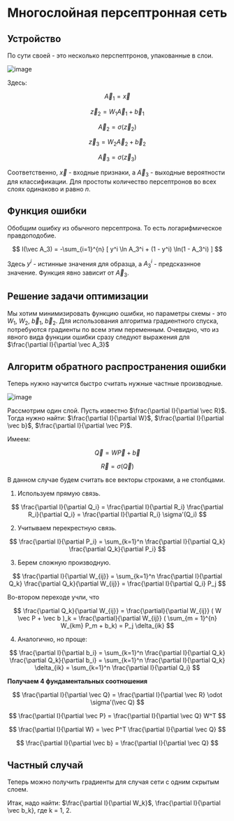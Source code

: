 # Многослойная персептронная сеть

## Устройство

По сути своей - это несколько перспептронов, упакованные в слои.

![image](https://user-images.githubusercontent.com/25401699/228016175-69796320-ca63-43db-affb-be4d8d7ad6cd.png)

Здесь:

$$
\vec A_1 = \vec x
$$

$$
\vec z_2 = W_1 \vec A_1 + \vec b_1
$$

$$
\vec A_2 = \sigma(\vec z_2)
$$

$$
\vec z_3 = W_2 \vec A_2 + \vec b_2
$$

$$
\vec A_3 = \sigma(\vec z_3)
$$

Соответственно, $\vec x$ - входные признаки, а $\vec A_3$ - выходные вероятности для классификации.
Для простоты количество персептронов во всех слоях одинаково и равно $n$.

## Функция ошибки

Обобщим ошибку из обычного персептрона. То есть логарифмическое правдоподобие.

$$
I(\vec A_3) = -\sum_{i=1}^{n} [ y^i \ln A_3^i + (1 - y^i) \ln(1 - A_3^i) ] 
$$

Здесь $y^i$ - истинные значения для образца, а $A_3^i$ - предсказнное значение.
Функция явно зависит от $\vec A_3$.

## Решение задачи оптимизации

Мы хотим минимизировать функцию ошибки, но параметры схемы - это $W_1$, $W_2$, $\vec b_1$, $\vec b_2$.
Для использования алгоритма градиентного спуска, потребуются градиенты по всем этим переменным.
Очевидно, что из явного вида функции ошибки сразу следуют выражения для $\frac{\partial I}{\partial \vec A_3}$

## Алгоритм обратного распространения ошибки

Теперь нужно научится быстро считать нужные частные производные.

![image](https://user-images.githubusercontent.com/25401699/228018540-9659f253-d390-47c4-941c-f122388f2324.png)

Рассмотрим один слой. Пусть известно $\frac{\partial I}{\partial \vec R}$.
Тогда нужно найти: $\frac{\partial I}{\partial W}$, $\frac{\partial I}{\partial \vec b}$, $\frac{\partial I}{\partial \vec P}$.

Имеем:

$$
\vec Q = W \vec P + \vec b
$$

$$
\vec R = \sigma(\vec Q)
$$

В данном случае будем считать все векторы строками, а не столбцами.

1. Используем прямую связь.

$$
\frac{\partial I}{\partial Q_i} = \frac{\partial I}{\partial R_i} \frac{\partial R_i}{\partial Q_i} = \frac{\partial I}{\partial R_i} \sigma'(Q_i)
$$

2. Учитываем перекрестную связь.

$$
\frac{\partial I}{\partial P_i} = \sum_{k=1}^n \frac{\partial I}{\partial Q_k} \frac{\partial Q_k}{\partial P_i}
$$

3. Берем сложную производную.

$$
\frac{\partial I}{\partial W_{ij}} = \sum_{k=1}^n \frac{\partial I}{\partial Q_k} \frac{\partial Q_k}{\partial W_{ij}} =
\frac{\partial I}{\partial Q_i} P_j
$$

Во-втором переходе учли, что 

$$
\frac{\partial Q_k}{\partial W_{ij}} =
\frac{\partial}{\partial W_{ij}} ( W \vec P + \vec b )_k =
\frac{\partial}{\partial W_{ij}} ( \sum_{m = 1}^{n} W_{km} P_m + b_k) = P_j \delta_{ik}
$$

4. Аналогично, но проще:

$$
\frac{\partial I}{\partial b_i} = \sum_{k=1}^n \frac{\partial I}{\partial Q_k} \frac{\partial Q_k}{\partial b_i} =
\sum_{k=1}^n \frac{\partial I}{\partial Q_k} \delta_{ik} = \sum_{k=1}^n \frac{\partial I}{\partial Q_i}
$$

**Получаем 4 фундаментальных соотношения**

$$
\frac{\partial I}{\partial \vec Q} = \frac{\partial I}{\partial \vec R} \odot \sigma'(\vec Q)
$$

$$
\frac{\partial I}{\partial \vec P} = \frac{\partial I}{\partial \vec Q} W^T
$$

$$
\frac{\partial I}{\partial W} = \vec P^T \frac{\partial I}{\partial \vec Q}
$$

$$
\frac{\partial I}{\partial \vec b} = \frac{\partial I}{\partial \vec Q}
$$

## Частный случай

Теперь можно получить градиенты для случая сети с одним скрытым слоем.

Итак, надо найти: $\frac{\partial I}{\partial W_k}$, \frac{\partial I}{\partial \vec b_k}, где k = 1, 2.
